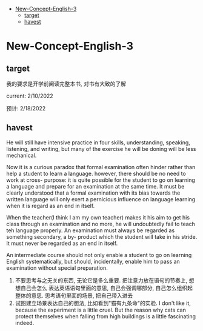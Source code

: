 - [New-Concept-English-3](#new-concept-english-3)
  - [target](#target)
  - [havest](#havest)

# New-Concept-English-3

## target

我的要求是开学前阅读完整本书, 对书有大致的了解

current: 2/10/2022

预计: 2/18/2022

## havest

He will still have intensive practice in four skills, understanding, speaking,
listening, and writing, but many of the exercise he will be doning will be less
mechanical.

Now it is a curious paradox that formal examination often hinder rather than help
a student to learn a language. however, there should be no need to work at cross-
purpose: it is quite possible for the student to go on learning a language and
prepare for an examination at the same time. It must be clearly understood that
a formal examination with its bias towards the written language will only exert
a pernicious influence on language learning when it is regard as an end in
itself.

When the teacher(I think I am my own teacher) makes it his aim to get his class
through an examination and no more, he will undoubtedly fail to teach teh language
properly. An examination must always be regarded as something secondary, a by-
product which the student will take in his stride. It must never be regarded as an
end in itself.

An intermediate course should not only enable a student to go on learning English
systematically, but should, incidentally, enable him to pass an examination without
special preparation.

1. 不要思考与之无关的东西, 无论它是多么重要. 把注意力放在语句的节奏上, 想想自己会怎么
   表达英语语句里面的意思, 自己会强调哪部分, 自己怎么组织起整体的意思. 思考语句里面的场景, 把自己带入进去
2. 试图建立场景表达自己的想法, 比如看到"猫有九条命"的实验. I don't like it, because
   the experiment is a little cruel. But the reason why cats can protect 
   themselves when falling from high buildings is a little fascinating indeed.